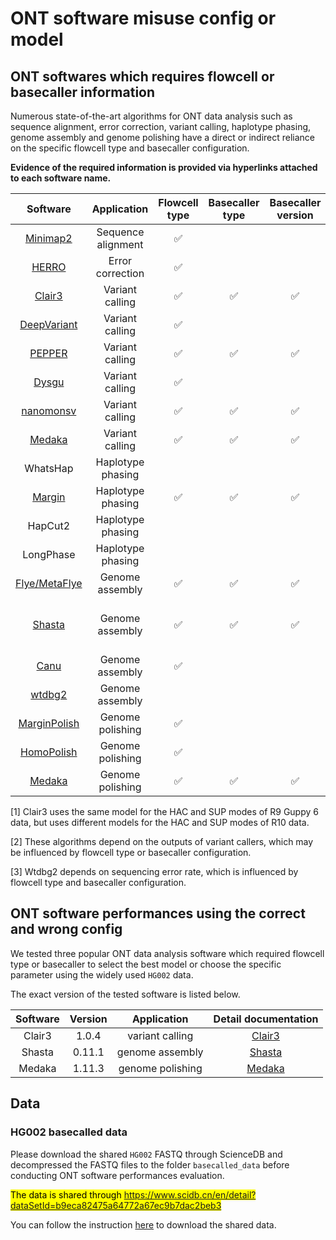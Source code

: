 # ONT software misuse config or model

## ONT softwares which requires flowcell or basecaller information
Numerous state-of-the-art algorithms for ONT data analysis such as sequence alignment, error correction, variant calling, haplotype phasing, genome assembly and genome polishing have a direct or indirect reliance on the specific flowcell type and basecaller configuration.

**Evidence of the required information is provided via hyperlinks attached to each software name.**

| Software | Application | Flowcell type | Basecaller type | Basecaller version | Basecalling mode | Indirect dependence |
|:---:|:---:|:---:|:---:|:---:|:---:|:---:|
| [Minimap2](https://github.com/lh3/minimap2/releases/tag/v2.27) | Sequence alignment | :white_check_mark: |  |  |  |  |
| [HERRO](https://github.com/lbcb-sci/herro) | Error correction | :white_check_mark: |  |  |  |  |
| [Clair3](https://github.com/HKU-BAL/Clair3?tab=readme-ov-file#pre-trained-models) | Variant calling | :white_check_mark:  | :white_check_mark:  | :white_check_mark: | HAC/SUP <sup>[1]</sup> |  |
| [DeepVariant](https://github.com/google/deepvariant) | Variant calling | :white_check_mark:  |  |  |  |  |
| [PEPPER](https://github.com/kishwarshafin/pepper) | Variant calling | :white_check_mark:  | :white_check_mark:  | :white_check_mark: | SUP |  |
| [Dysgu](https://github.com/kcleal/dysgu?tab=readme-ov-file#calling-svs) | Variant calling | :white_check_mark: | | | | |
| [nanomonsv](https://github.com/friend1ws/nanomonsv#get) | Variant calling | :white_check_mark: | :white_check_mark: | :white_check_mark:  | unspecified |  |
| [Medaka](https://github.com/nanoporetech/medaka#models) | Variant calling | :white_check_mark: | :white_check_mark: | :white_check_mark: | FAST, HAC, SUP | |
| WhatsHap | Haplotype phasing | | | | | :white_check_mark: <sup>[2]</sup> |
| [Margin](https://github.com/UCSC-nanopore-cgl/margin#parameter-files) | Haplotype phasing | :white_check_mark: | :white_check_mark: | :white_check_mark:  | unspecified |  |
| HapCut2 | Haplotype phasing | | | | | :white_check_mark: <sup>[2]</sup> |
| LongPhase | Haplotype phasing | | | | | :white_check_mark: <sup>[2]</sup> |
| [Flye/MetaFlye](https://github.com/fenderglass/Flye/blob/flye/docs/USAGE.md#oxford-nanopore) | Genome assembly | :white_check_mark: | :white_check_mark: | :white_check_mark: | HAC/SUP |  |
| [Shasta](https://paoloshasta.github.io/shasta/Configurations.html) | Genome assembly | :white_check_mark: | :white_check_mark: | :white_check_mark: | HAC for Guppy4, SUP for Guppy6 | |
| [Canu](https://canu.readthedocs.io/en/latest/tutorial.html) | Genome assembly | :white_check_mark: | | | | |
| [wtdbg2](https://github.com/ruanjue/wtdbg2/blob/master/README-ori.md#for-higher-error-rate-long-sequences) | Genome assembly | | | | | :white_check_mark: <sup>[3]</sup> |
| [MarginPolish](https://github.com/UCSC-nanopore-cgl/MarginPolish) | Genome polishing | :white_check_mark: | | | | |
| [HomoPolish](https://github.com/ythuang0522/homopolish#introduction) | Genome polishing | :white_check_mark: | | | | |
| [Medaka](https://github.com/nanoporetech/medaka#models) | Genome polishing | :white_check_mark: | :white_check_mark: | :white_check_mark: | FAST, HAC, SUP | |

[1] Clair3 uses the same model for the HAC and SUP modes of R9 Guppy 6 data, but uses different models for the HAC and SUP modes of R10 data.

[2] These algorithms depend on the outputs of variant callers, which may be influenced by flowcell type or basecaller configuration.

[3] Wtdbg2 depends on sequencing error rate, which is influenced by flowcell type and basecaller configuration.


## ONT software performances using the correct and wrong config
We tested three popular ONT data analysis software which required flowcell type or basecaller to select the best model or choose the specific parameter using the widely used `HG002` data. 

The exact version of the tested software is listed below.

| Software | Version | Application | Detail documentation |
|:---:|:---:|:---:|:---:|
| Clair3 | 1.0.4 | variant calling | [Clair3](./clair3/scripts/README.md) |
| Shasta | 0.11.1 | genome assembly | [Shasta](./shasta/scripts/README.md) |
| Medaka | 1.11.3 | genome polishing | [Medaka](./medaka/scripts/README.md) |

## Data
### HG002 basecalled data
Please download the shared `HG002` FASTQ through ScienceDB and decompressed the FASTQ files to the folder `basecalled_data` before conducting ONT software performances evaluation.

<mark> The data is shared through <https://www.scidb.cn/en/detail?dataSetId=b9eca82475a64772a67ec9b7dac2beb3> </mark>

You can follow the instruction [here](../../ScienceDB/README.md) to download the shared data.
